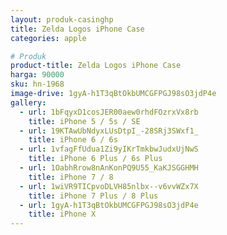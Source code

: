 ```yaml
---
layout: produk-casinghp
title: Zelda Logos iPhone Case
categories: apple

# Produk
product-title: Zelda Logos iPhone Case
harga: 90000
sku: hn-1968
image-drive: 1gyA-h1T3qBtOkbUMCGFPGJ98sO3jdP4e
gallery:
  - url: 1bFqyxD1cosJER00aew0rhdFOzrxVx8rb
    title: iPhone 5 / 5s / SE
  - url: 19KTAwUbNdyxLUsDtpI_-28SRj3SWxf1_
    title: iPhone 6 / 6s
  - url: 1vfagFfUdua1Zi9yIKrTmkbwJudxUjNwS
    title: iPhone 6 Plus / 6s Plus
  - url: 1OabhRrow8nAnKonPQ9U55_KaKJSGGHMH
    title: iPhone 7 / 8
  - url: 1wiVR9TICpvoDLVH85nlbx--v6vvWZx7X
    title: iPhone 7 Plus / 8 Plus
  - url: 1gyA-h1T3qBtOkbUMCGFPGJ98sO3jdP4e
    title: iPhone X
---
```

